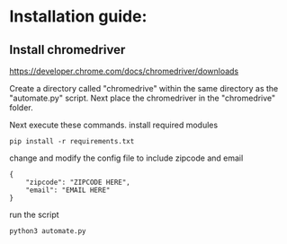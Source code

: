 # Installation guide:

## Install chromedriver
https://developer.chrome.com/docs/chromedriver/downloads

Create a directory called "chromedrive" within the same directory as the "automate.py" script.
Next place the chromedriver in the "chromedrive" folder.

Next execute these commands.
install required modules
```
pip install -r requirements.txt
```

change and modify the config file to include zipcode and email

```
{
    "zipcode": "ZIPCODE HERE",
    "email": "EMAIL HERE"
}
```

run the script
```
python3 automate.py
```
